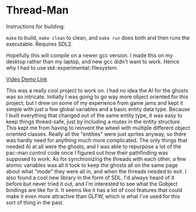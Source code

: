 # Thread-Man

Instructions for building:

`make` to build, `make clean` to clean, and `make run` does both and then runs the executable. Requires SDL2.

Hopefully this will compile on a newer gcc version. I made this on my desktop rather than my laptop, and new gcc didn't want to work. Hence why I had to use std::experimental::filesystem.

[Video Demo Link](https://www.youtube.com/watch?v=8llDroguwYo)

This was a really cool project to work on. I had no idea the AI for the ghosts was so intricate. Initially I was going to go way more object oriented for this project, but I drew on some of my experience from game jams and kept it simple with just a few global variables and a basic entity data type.
Because I built everything that changed out of the same entity type, it was easy to keep things thread-safe, just by including a mutex in the entity structure. This kept me from having to reinvent the wheel with multiple different object oriented classes. Really all the "entities" were just sprites anyway, so there was hardly need for anything much more complicated.
The only things that needed AI at all were the ghosts, and I was able to repurpose a lot of the pac-man control code once I figured out how their pathfinding was supposed to work. As for synchronizing the threads with each other, a few atomic variables was all it took to keep the ghosts all on the same page about what "mode" they were all in, and when the threads needed to exit.
I also found a cool new library in the form of SDL. I'd always heard of it before but never tried it out, and I'm interested to see what the Gobject bindings are like for it. It seems like it has a lot of cool features that could make it even more attractive than GLFW, which is what I've used for this sort of thing in the past.
